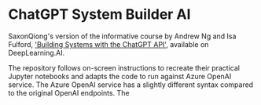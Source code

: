 # ChatGPT System Builder AI

SaxonQiong's version of the informative course by Andrew Ng and Isa Fulford, ['Building Systems with the ChatGPT API'](https://learn.deeplearning.ai/chatgpt-building-system/), available on DeepLearning.AI.

The repository follows on-screen instructions to recreate their practical Jupyter notebooks and adapts the code to run against Azure OpenAI service. The Azure OpenAI service has a slightly different syntax compared to the original OpenAI endpoints. The